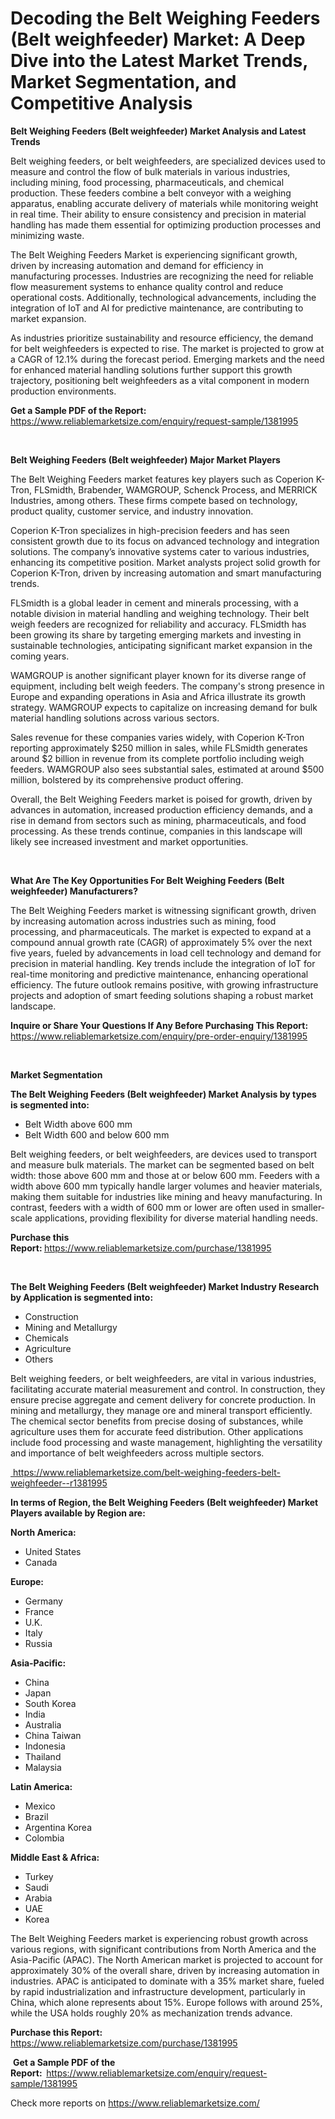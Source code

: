 <p><h1>Decoding the Belt Weighing Feeders (Belt weighfeeder) Market: A Deep Dive into the Latest Market Trends, Market Segmentation, and Competitive Analysis</h1></p><p><strong>Belt Weighing Feeders (Belt weighfeeder) Market Analysis and Latest Trends</strong></p>
<p><p>Belt weighing feeders, or belt weighfeeders, are specialized devices used to measure and control the flow of bulk materials in various industries, including mining, food processing, pharmaceuticals, and chemical production. These feeders combine a belt conveyor with a weighing apparatus, enabling accurate delivery of materials while monitoring weight in real time. Their ability to ensure consistency and precision in material handling has made them essential for optimizing production processes and minimizing waste.</p><p>The Belt Weighing Feeders Market is experiencing significant growth, driven by increasing automation and demand for efficiency in manufacturing processes. Industries are recognizing the need for reliable flow measurement systems to enhance quality control and reduce operational costs. Additionally, technological advancements, including the integration of IoT and AI for predictive maintenance, are contributing to market expansion. </p><p>As industries prioritize sustainability and resource efficiency, the demand for belt weighfeeders is expected to rise. The market is projected to grow at a CAGR of 12.1% during the forecast period. Emerging markets and the need for enhanced material handling solutions further support this growth trajectory, positioning belt weighfeeders as a vital component in modern production environments.</p></p>
<p><strong>Get a Sample PDF of the Report:&nbsp;</strong> <a href="https://www.reliablemarketsize.com/enquiry/request-sample/1381995?utm_campaign=2815&utm_medium=2&utm_source=Github&utm_content=ia&utm_term=24022025&utm_id=belt-weighing-feeders-belt-weighfeeder">https://www.reliablemarketsize.com/enquiry/request-sample/1381995</a></p>
<p>&nbsp;</p>
<p><strong>Belt Weighing Feeders (Belt weighfeeder) Major Market Players</strong></p>
<p><p>The Belt Weighing Feeders market features key players such as Coperion K-Tron, FLSmidth, Brabender, WAMGROUP, Schenck Process, and MERRICK Industries, among others. These firms compete based on technology, product quality, customer service, and industry innovation.</p><p>Coperion K-Tron specializes in high-precision feeders and has seen consistent growth due to its focus on advanced technology and integration solutions. The company’s innovative systems cater to various industries, enhancing its competitive position. Market analysts project solid growth for Coperion K-Tron, driven by increasing automation and smart manufacturing trends.</p><p>FLSmidth is a global leader in cement and minerals processing, with a notable division in material handling and weighing technology. Their belt weigh feeders are recognized for reliability and accuracy. FLSmidth has been growing its share by targeting emerging markets and investing in sustainable technologies, anticipating significant market expansion in the coming years.</p><p>WAMGROUP is another significant player known for its diverse range of equipment, including belt weigh feeders. The company's strong presence in Europe and expanding operations in Asia and Africa illustrate its growth strategy. WAMGROUP expects to capitalize on increasing demand for bulk material handling solutions across various sectors.</p><p>Sales revenue for these companies varies widely, with Coperion K-Tron reporting approximately $250 million in sales, while FLSmidth generates around $2 billion in revenue from its complete portfolio including weigh feeders. WAMGROUP also sees substantial sales, estimated at around $500 million, bolstered by its comprehensive product offering.</p><p>Overall, the Belt Weighing Feeders market is poised for growth, driven by advances in automation, increased production efficiency demands, and a rise in demand from sectors such as mining, pharmaceuticals, and food processing. As these trends continue, companies in this landscape will likely see increased investment and market opportunities.</p></p>
<p>&nbsp;</p>
<p><strong>What Are The Key Opportunities For Belt Weighing Feeders (Belt weighfeeder) Manufacturers?</strong></p>
<p><p>The Belt Weighing Feeders market is witnessing significant growth, driven by increasing automation across industries such as mining, food processing, and pharmaceuticals. The market is expected to expand at a compound annual growth rate (CAGR) of approximately 5% over the next five years, fueled by advancements in load cell technology and demand for precision in material handling. Key trends include the integration of IoT for real-time monitoring and predictive maintenance, enhancing operational efficiency. The future outlook remains positive, with growing infrastructure projects and adoption of smart feeding solutions shaping a robust market landscape.</p></p>
<p><strong>Inquire or Share Your Questions If Any Before Purchasing This Report:</strong> <a href="https://www.reliablemarketsize.com/enquiry/pre-order-enquiry/1381995?utm_campaign=2815&utm_medium=2&utm_source=Github&utm_content=ia&utm_term=24022025&utm_id=belt-weighing-feeders-belt-weighfeeder">https://www.reliablemarketsize.com/enquiry/pre-order-enquiry/1381995</a></p>
<p>&nbsp;</p>
<p><strong>Market Segmentation</strong></p>
<p><strong>The Belt Weighing Feeders (Belt weighfeeder) Market Analysis by types is segmented into:</strong></p>
<p><ul><li>Belt Width above 600 mm</li><li>Belt Width 600 and below 600 mm</li></ul></p>
<p><p>Belt weighing feeders, or belt weighfeeders, are devices used to transport and measure bulk materials. The market can be segmented based on belt width: those above 600 mm and those at or below 600 mm. Feeders with a width above 600 mm typically handle larger volumes and heavier materials, making them suitable for industries like mining and heavy manufacturing. In contrast, feeders with a width of 600 mm or lower are often used in smaller-scale applications, providing flexibility for diverse material handling needs.</p></p>
<p><strong>Purchase this Report:&nbsp;</strong><a href="https://www.reliablemarketsize.com/purchase/1381995?utm_campaign=2815&utm_medium=2&utm_source=Github&utm_content=ia&utm_term=24022025&utm_id=belt-weighing-feeders-belt-weighfeeder">https://www.reliablemarketsize.com/purchase/1381995</a></p>
<p>&nbsp;</p>
<p><strong>The Belt Weighing Feeders (Belt weighfeeder) Market Industry Research by Application is segmented into:</strong></p>
<p><ul><li>Construction</li><li>Mining and Metallurgy</li><li>Chemicals</li><li>Agriculture</li><li>Others</li></ul></p>
<p><p>Belt weighing feeders, or belt weighfeeders, are vital in various industries, facilitating accurate material measurement and control. In construction, they ensure precise aggregate and cement delivery for concrete production. In mining and metallurgy, they manage ore and mineral transport efficiently. The chemical sector benefits from precise dosing of substances, while agriculture uses them for accurate feed distribution. Other applications include food processing and waste management, highlighting the versatility and importance of belt weighfeeders across multiple sectors.</p></p>
<p><a href="https://www.reliablemarketsize.com/belt-weighing-feeders-belt-weighfeeder--r1381995?utm_campaign=2815&utm_medium=2&utm_source=Github&utm_content=ia&utm_term=24022025&utm_id=belt-weighing-feeders-belt-weighfeeder">&nbsp;https://www.reliablemarketsize.com/belt-weighing-feeders-belt-weighfeeder--r1381995</a></p>
<p><strong>In terms of Region, the Belt Weighing Feeders (Belt weighfeeder) Market Players available by Region are:</strong></p>
<p>
    <p> <strong> North America: </strong>
        <ul>
            <li>United States</li>
            <li>Canada</li>
        </ul>
        </p> 
    <p> <strong> Europe: </strong>
        <ul>
            <li>Germany</li>
            <li>France</li>
            <li>U.K.</li>
            <li>Italy</li>
            <li>Russia</li>
        </ul>
        </p> 
    <p> <strong> Asia-Pacific: </strong>
        <ul>
            <li>China</li>
            <li>Japan</li>
            <li>South Korea</li>
            <li>India</li>
            <li>Australia</li>
            <li>China Taiwan</li>
            <li>Indonesia</li>
            <li>Thailand</li>
            <li>Malaysia</li>
        </ul>
        </p> 
    <p> <strong> Latin America: </strong>
        <ul>
            <li>Mexico</li>
            <li>Brazil</li>
            <li>Argentina Korea</li>
            <li>Colombia</li>
        </ul>
        </p> 
    <p> <strong> Middle East & Africa: </strong>
        <ul>
            <li>Turkey</li>
            <li>Saudi</li>
            <li>Arabia</li>
            <li>UAE</li>
            <li>Korea</li>
        </ul>
    </p>
    </p>
<p><p>The Belt Weighing Feeders market is experiencing robust growth across various regions, with significant contributions from North America and the Asia-Pacific (APAC). The North American market is projected to account for approximately 30% of the overall share, driven by increasing automation in industries. APAC is anticipated to dominate with a 35% market share, fueled by rapid industrialization and infrastructure development, particularly in China, which alone represents about 15%. Europe follows with around 25%, while the USA holds roughly 20% as mechanization trends advance.</p></p>
<p><strong>Purchase this Report: </strong><a href="https://www.reliablemarketsize.com/purchase/1381995?utm_campaign=2815&utm_medium=2&utm_source=Github&utm_content=ia&utm_term=24022025&utm_id=belt-weighing-feeders-belt-weighfeeder">https://www.reliablemarketsize.com/purchase/1381995</a></p>
<p>&nbsp;<strong>Get a Sample PDF of the Report:&nbsp;&nbsp;</strong><a href="https://www.reliablemarketsize.com/enquiry/request-sample/1381995?utm_campaign=2815&utm_medium=2&utm_source=Github&utm_content=ia&utm_term=24022025&utm_id=belt-weighing-feeders-belt-weighfeeder">https://www.reliablemarketsize.com/enquiry/request-sample/1381995</a></p>
<p><strong></strong></p>
<p>Check more reports on <a href="https://www.reliablemarketsize.com/?utm_campaign=2815&utm_medium=2&utm_source=Github&utm_content=ia&utm_term=24022025&utm_id=belt-weighing-feeders-belt-weighfeeder">https://www.reliablemarketsize.com/</a></p>